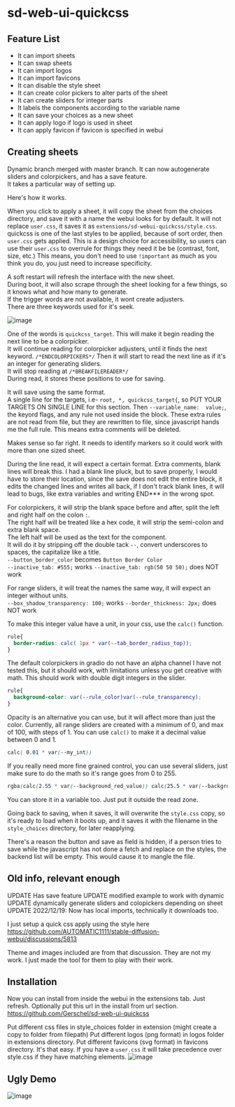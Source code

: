 # sd-web-ui-quickcss
## Feature List

- It can import sheets  
- It can swap sheets
- It can import logos
- It can import favicons
- It can disable the style sheet
- It can create color pickers to alter parts of the sheet
- It can create sliders for integer parts
- It labels the components according to the variable name
- It can save your choices as a new sheet
- It can apply logo if logo is used in sheet
- It can apply favicon if favicon is specified in webui


## Creating sheets
Dynamic branch merged with master branch. It can now autogenerate sliders and colorpickers, and has a save feature.  
It takes a particular way of setting up.  

Here's how it works.  

When you click to apply a sheet, it will copy the sheet from the choices directory, and save it with a name the webui looks for by default. 
It will not replace `user.css`, it saves it as `extensions/sd-webui-quickcss/style.css`.  
quickcss is one of the last styles to be applied, because of sort order, then `user.css` gets applied.
This is a design choice for accessibility, so users can use their `user.css` to overrule for things they need it be be (contrast, font, size, etc.)
This means, you don't need to use `!important` as much as you think you do, you just need to increase specificity.  
 
A soft restart will refresh the interface with the new sheet.  
During boot, it will also scrape through the sheet looking for a few things, so it knows what and how many to generate.  
If the trigger words are not available, it wont create adjusters.  
There are three keywords used for it's seek.  

![image](https://user-images.githubusercontent.com/9631031/210469201-c974a33e-c87d-49bf-a439-a90fedb0e397.png)

One of the words is `quickcss_target`. This will make it begin reading the next line to be a colorpicker.  
It will continue reading for colorpicker adjusters, until it finds the next keyword. `/*ENDCOLORPICKERS*/`
Then it will start to read the next line as if it's an integer for generating sliders.  
It will stop reading at `/*BREAKFILEREADER*/`  
During read, it stores these positions to use for saving.  

It will save using the same format.  
A single line for the targets, i.e- `root, *, quickcss_target{`, so PUT YOUR TARGETS ON SINGLE LINE for this section.
Then `--variable_name:  value;`, the keyord flags, and any rule not used inside the block.
These extra rules are not read from file, but they are rewritten to file, since javascript hands me the full rule. This means extra comments will be deleted.

Makes sense so far right. It needs to identify markers so it could work with more than one sized sheet.

During the line read, it will expect a certain format. Extra comments, blank lines will break this. I had a blank line pluck, but to save properly, I would have to store their location, since the save does not edit the entire block, it edits the changed lines and writes all back, if I don't track blank lines, it will lead to bugs, like extra variables and writing END*** in the wrong spot.

For colorpickers, it will strip the blank space before and after, split the left and right half on the colon `:`.  
The right half will be treated like a hex code, it will strip the semi-colon and extra blank space.  
The left half will be used as the text for the component.  
It will do it by stripping off the double tack `--`, convert underscores to spaces, the capitalize like a title.  
`--button_border_color` becomes `Button Border Color`  
`--inactive_tab: #555;` works
`--inactive_tab: rgb(50 50 50);` does NOT work

For range sliders, it will treat the names the same way, it will expect an integer without units.  
`--box_shadow_transparency: 100;` works
`--border_thickness: 2px;` does NOT work  

To make this integer value have a unit, in your css, use the `calc()` function.  
```css
rule{
  border-radius: calc( 1px * var(--tab_border_radius_top));
}
```  

The default colorpickers in gradio do not have an alpha channel I have not tested this, but it should work, with limitations unless you get creative with math.  This should work with double digit integers in the slider.
```css
rule{
  background-color: var(--rule_color)var(--rule_transparency);
}
```

Opacity is an alternative you can use, but it will affect more than just the color. Currently, all range sliders are created with a minimum of 0, and max of 100, with steps of 1. You can use `calc()` to make it a decimal value between 0 and 1.  
```css
calc( 0.01 * var(--my_int))
``` 

If you really need more fine grained control, you can use several sliders, just make sure to do the math so it's range goes from 0 to 255.
```css
rgba(calc(2.55 * var(--background_red_value)) calc(25.5 * var(--background_blue_value)) calc(25.5 * var(--background_green_value)) calc(25.5 * var(--background_alpha_val))
```  
You can store it in a variable too. Just put it outside the read zone.

Going back to saving, when it saves, it will overwrite the `style.css` copy, so it's ready to load when it boots up, and it saves it with the filename in the `style_choices` directory, for later reapplying.  

There's a reason the button and save as field is hidden, if a person tries to save while the javascript has not done a fetch and replace on the styles, the backend list will be empty. This would cause it to mangle the file.

## Old info, relevant enough
UPDATE Has save feature
UPDATE modified example to work with dynamic
UPDATE dynamically generate sliders and colopickers depending on sheet
UPDATE 2022/12/19: Now has local imports, technically it downloads too.

I just setup a quick css apply using the style here https://github.com/AUTOMATIC1111/stable-diffusion-webui/discussions/5813

Theme and images included are from that discussion. They are not my work. I just made the tool for them to play with their work.
## Installation
Now you can install from inside the webui in the extensions tab. Just refresh. Optionally put this url in the install from url section.
https://github.com/Gerschel/sd-web-ui-quickcss

Put different css files in style_choices folder in extension (might create a copy to folder from filepath)
Put different logos (png format) in logos folder in extensions directory.
Put different favicons (svg format) in favicons directory.
It's that easy.
If you have a `user.css` it will take precedence over style.css if they have matching elements.
![image](https://user-images.githubusercontent.com/9631031/208538335-d1da51c8-33d5-4f28-b2e6-0083f0a7005d.png)

## Ugly Demo
![image](https://user-images.githubusercontent.com/9631031/210470845-3c0c1b3b-821d-4c22-87f4-6c193cd3e3f4.png)


